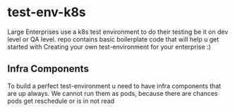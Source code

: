 # test-env-k8s
Large Enterprises use a k8s test environment to do their testing be it on dev level or QA level. 
repo contains basic boilerplate code that will help u get started with Creating your own test-environment for your enterprise :)

## Infra Components
To build a perfect test-environment u need to have infra components that are up always. We cannot run them as pods, because there are chances pods get reschedule or is in not read

<!--stackedit_data:
eyJoaXN0b3J5IjpbLTg3OTU3ODE1OF19
-->